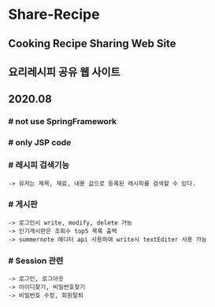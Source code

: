 # Share-Recipe
## Cooking Recipe Sharing Web Site
## 요리레시피 공유 웹 사이트
## 2020.08

### # not use SpringFramework
### # only JSP code


### # 레시피 검색기능
    -> 유저는 제목, 재료, 내용 값으로 등록된 레시피를 검색할 수 있다.
    
### # 게시판
    -> 로그인시 write, modify, delete 가능
    -> 인기게시판은 조회수 top5 목록 출력
    -> summernote 에디터 api 사용하여 write시 textEditer 사용 가능

### # Session 관련
    -> 로그인, 로그아웃
    -> 아이디찾기, 비밀번호찾기
    -> 비밀번호 수정, 회원탈퇴
    
